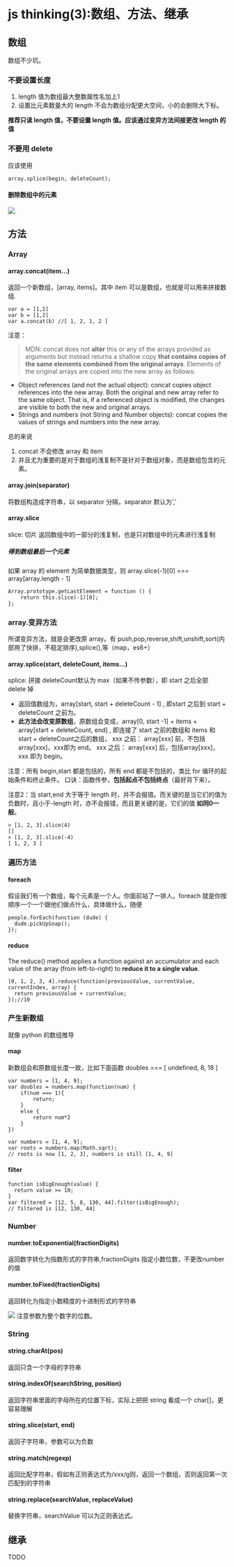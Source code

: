 # js thinking(3):数组、方法、继承

## 数组
数组不少坑。
### 不要设置长度
1. length 值为数组最大整数属性名加上1
2. 设置比元素数量大的 length 不会为数组分配更大空间，小的会删除大下标。

**推荐只读 length 值，不要设置 length 值。应该通过变异方法间接更改 length 的值**

### 不要用 delete
应该使用

    array.splice(begin, deleteCount);
#### 删除数组中的元素
![](http://7xkpdt.com1.z0.glb.clouddn.com/ce099953100f3ee0a897872d1e58bfd7.png)

## 方法
### Array
#### array.concat(item...)
返回一个新数组，[array, items]。其中 item 可以是数组，也就是可以用来拼接数组.

    var a = [1,2]
    var b = [1,2]
    var a.concat(b) //[ 1, 2, 1, 2 ]


注意：
> MDN: concat does not **alter** this or any of the arrays provided as arguments but instead returns a shallow copy **that contains copies of the same elements combined from the original arrays**. Elements of the original arrays are copied into the new array as follows:
- Object references (and not the actual object): concat copies object references into the new array. Both the original and new array refer to the same object. That is, if a referenced object is modified, the changes are visible to both the new and original arrays.
- Strings and numbers (not String and Number objects): concat copies the values of strings and numbers into the new array.


总的来说
1. concat 不会修改 array 和 item
2. 并且尤为重要的是对于数组的浅复制不是针对于数组对象，而是数组包含的元素。

#### array.join(separator)
将数组构造成字符串，以 separator 分隔，separator 默认为','

#### array.slice
slice: 切片
返回数组中的一部分的浅复制，也是只对数组中的元素进行浅复制
##### 得到数组最后一个元素
如果 array 的 element 为简单数据类型，则 array.slice(-1)[0] === array[array.length - 1]
```
Array.prototype.getLastElement = function () {
    return this.slice(-1)[0];
};
```

### array.变异方法
所谓变异方法，就是会更改原 array。有 push,pop,reverse,shift,unshift,sort(内部用了快排，不稳定排序),splice(),等（map，es6+）
#### array.splice(start, deleteCount, items...)
splice: 拼接
deleteCount默认为 max（如果不传参数），即 start 之后全部 delete 掉

- 返回值数组为，array[start, start + deleteCount - 1] , 即start 之后到 start + deleteCount 之前为。
- **此方法会改变原数组**，原数组会变成，array[0, start -1] + items + array[start + deleteCount, end] , 即连接了 start 之前的数组和 items 和start + deleteCount之后的数组，
xxx 之前： array[xxx] 前，不包括array[xxx]，xxx即为 end。
xxx 之后： array[xxx] 后，包括array[xxx]，xxx 即为 begin。

注意：所有 begin,start 都是包括的，所有 end 都是不包括的，类比 for 循环的起始条件和终止条件。
口诀：函数传参，**包括起点不包括终点**（最好背下来）。

注意2：当 start,end 大于等于 length 时，并不会报错。而关键的是当它们的值为负数时，且小于-length 时，亦不会报错，而且更关键的是，它们的值 **如同0一般**。

    > [1, 2, 3].slice(4)
    []
    > [1, 2, 3].slice(-4)
    [ 1, 2, 3 ]

### 遍历方法
#### foreach
假设我们有一个数组，每个元素是一个人。你面前站了一排人。foreach 就是你按顺序一个一个跟他们做点什么，具体做什么，随便

    people.forEach(function (dude) {
      dude.pickUpSoap();
    });

#### reduce
The reduce() method applies a function against an accumulator and each value of the array (from left-to-right) to **reduce it to a single value**.

    [0, 1, 2, 3, 4].reduce(function(previousValue, currentValue, currentIndex, array) {
      return previousValue + currentValue;
    });//10

### 产生新数组
就像 python 的数组推导

#### map
新数组会和原数组长度一致，比如下面函数 doubles === [ undefined, 8, 18 ]

    var numbers = [1, 4, 9];
    var doubles = numbers.map(function(num) {
        if(num === 1){
            return;
        }
        else {
            return num*2
        }
    })

    var numbers = [1, 4, 9];
    var roots = numbers.map(Math.sqrt);
    // roots is now [1, 2, 3], numbers is still [1, 4, 9]

#### filter

    function isBigEnough(value) {
      return value >= 10;
    }
    var filtered = [12, 5, 8, 130, 44].filter(isBigEnough);
    // filtered is [12, 130, 44]



### Number
#### number.toExponential(fractionDigits)
返回数字转化为指数形式的字符串,fractionDigits 指定小数位数，不更改number 的值

#### number.toFixed(fractionDigits)
返回转化为指定小数精度的十进制形式的字符串

![](http://7xkpdt.com1.z0.glb.clouddn.com/d0efde181a3822a9805363ccfecf0c02.png)
注意参数为整个数字的位数。

### String
#### string.charAt(pos)
返回只含一个字母的字符串

#### string.indexOf(searchString, position)
返回字符串里面的字母所在的位置下标，实际上把把 string 看成一个 char[]，更容易理解

#### string.slice(start, end)
返回子字符串，参数可以为负数

#### string.match(regexp)
返回比配字符串，假如有正则表达式为/xxx/g则，返回一个数组，否则返回第一次匹配到的字符串

#### string.replace(searchValue, replaceValue)
替换字符串，searchValue 可以为正则表达式。

## 继承
TODO
